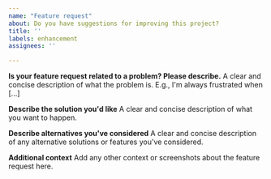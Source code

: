```yaml
---
name: "Feature request"
about: Do you have suggestions for improving this project?
title: ''
labels: enhancement
assignees: ''

---
```


**Is your feature request related to a problem? Please describe.**
A clear and concise description of what the problem is. E.g., I'm always frustrated when [...]

**Describe the solution you'd like**
A clear and concise description of what you want to happen.

**Describe alternatives you've considered**
A clear and concise description of any alternative solutions or features you've considered.

**Additional context**
Add any other context or screenshots about the feature request here.
